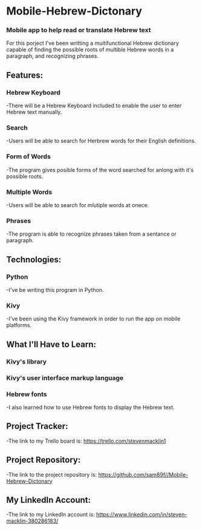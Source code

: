 # Mobile-Hebrew-Dictonary

### Mobile app to help read or translate Hebrew text

For this porject I've been writting a muitifunctional Hebrew dictionary capable of finding the possible roots of multible Hebrew words in a paragraph, and recognizing phrases.

## Features:

### Hebrew Keyboard
-There will be a Hebrew Keyboard included to enable the user to enter Hebrew text manually.  
### Search
-Users will be able to search for Herbrew words for their English definitions.  
### Form of Words
-The program gives posible forms of the word searched for anlong with it's possible roots.  
### Multiple Words
-Users will be able to search for mlutiple words at onece.  
### Phrases
-The program is able to recognize phrases taken from a sentance or paragraph.

## Technologies:

### Python
-I've be writing this program in Python.
### Kivy
-I've been using the Kivy framework in order to run the app on mobile platforms.

## What I'll Have to Learn:

### Kivy's library
### Kivy's user interface markup language
### Hebrew fonts
-I also learned how to use Hebrew fonts to display the Hebrew text.

## Project Tracker:

-The link to my Trello board is: https://trello.com/stevenmacklin1

## Project Repository:

-The link to the project repository is: https://github.com/sam89f//Mobile-Hebrew-Dictonary

## My LinkedIn Account:

-The link to my LinkedIn account is: https://www.linkedin.com/in/steven-macklin-380286183/
